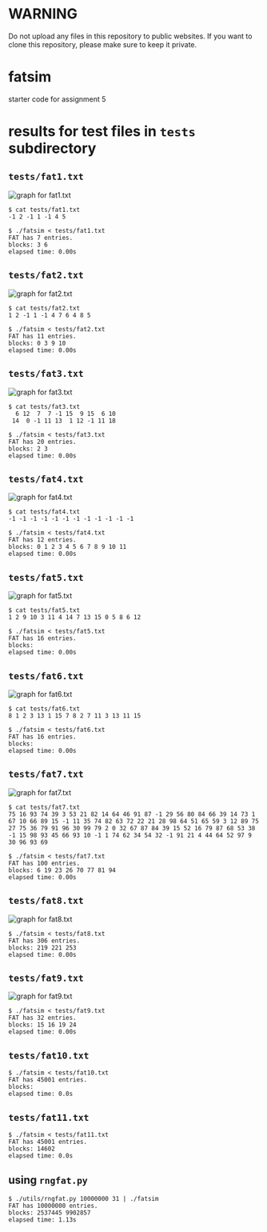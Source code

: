 # WARNING
Do not upload any files in this repository to public websites. If you want to clone this repository, please make sure to keep it private.

# fatsim

starter code for assignment 5

# results for test files in `tests` subdirectory

## `tests/fat1.txt`
![graph for fat1.txt](images/fat1.svg "graph for fat1.txt")

```
$ cat tests/fat1.txt
-1 2 -1 1 -1 4 5

$ ./fatsim < tests/fat1.txt
FAT has 7 entries.
blocks: 3 6
elapsed time: 0.00s
```

## `tests/fat2.txt`
![graph for fat2.txt](images/fat2.svg "graph for fat2.txt")

```
$ cat tests/fat2.txt
1 2 -1 1 -1 4 7 6 4 8 5

$ ./fatsim < tests/fat2.txt
FAT has 11 entries.
blocks: 0 3 9 10
elapsed time: 0.00s
```

## `tests/fat3.txt`
![graph for fat3.txt](images/fat3.svg "graph for fat3.txt")

```
$ cat tests/fat3.txt
  6 12  7  7 -1 15  9 15  6 10
 14  0 -1 11 13  1 12 -1 11 18

$ ./fatsim < tests/fat3.txt
FAT has 20 entries.
blocks: 2 3
elapsed time: 0.00s
```

## `tests/fat4.txt`
![graph for fat4.txt](images/fat4.svg "graph for fat4.txt")

```
$ cat tests/fat4.txt
-1 -1 -1 -1 -1 -1 -1 -1 -1 -1 -1 -1

$ ./fatsim < tests/fat4.txt
FAT has 12 entries.
blocks: 0 1 2 3 4 5 6 7 8 9 10 11
elapsed time: 0.00s
```

## `tests/fat5.txt`
![graph for fat5.txt](images/fat5.svg "graph for fat5.txt")

```
$ cat tests/fat5.txt
1 2 9 10 3 11 4 14 7 13 15 0 5 8 6 12

$ ./fatsim < tests/fat5.txt
FAT has 16 entries.
blocks:
elapsed time: 0.00s
```

## `tests/fat6.txt`
![graph for fat6.txt](images/fat6.svg "graph for fat6.txt")

```
$ cat tests/fat6.txt
8 1 2 3 13 1 15 7 8 2 7 11 3 13 11 15

$ ./fatsim < tests/fat6.txt
FAT has 16 entries.
blocks:
elapsed time: 0.00s
```

## `tests/fat7.txt`
![graph for fat7.txt](images/fat7.svg "graph for fat7.txt")

```
$ cat tests/fat7.txt
75 16 93 74 39 3 53 21 82 14 64 46 91 87 -1 29 56 80 84 66 39 14 73 1
67 10 66 89 15 -1 11 35 74 82 63 72 22 21 28 98 64 51 65 59 3 12 89 75
27 75 36 79 91 96 30 99 79 2 0 32 67 87 84 39 15 52 16 79 87 68 53 38
-1 15 98 93 45 66 93 10 -1 1 74 62 34 54 32 -1 91 21 4 44 64 52 97 9
30 96 93 69

$ ./fatsim < tests/fat7.txt
FAT has 100 entries.
blocks: 6 19 23 26 70 77 81 94
elapsed time: 0.00s
```

## `tests/fat8.txt`
![graph for fat8.txt](images/fat8.svg "graph for fat8.txt")

```
$ ./fatsim < tests/fat8.txt
FAT has 306 entries.
blocks: 219 221 253
elapsed time: 0.00s
```

## `tests/fat9.txt`
![graph for fat9.txt](images/fat9.svg "graph for fat9.txt")

```
$ ./fatsim < tests/fat9.txt
FAT has 32 entries.
blocks: 15 16 19 24
elapsed time: 0.00s
```

## `tests/fat10.txt`
```
$ ./fatsim < tests/fat10.txt
FAT has 45001 entries.
blocks:
elapsed time: 0.0s
```

## `tests/fat11.txt`
```
$ ./fatsim < tests/fat11.txt
FAT has 45001 entries.
blocks: 14602
elapsed time: 0.0s
```


## using `rngfat.py`
```
$ ./utils/rngfat.py 10000000 31 | ./fatsim
FAT has 10000000 entries.
blocks: 2537445 9902857
elapsed time: 1.13s
```
